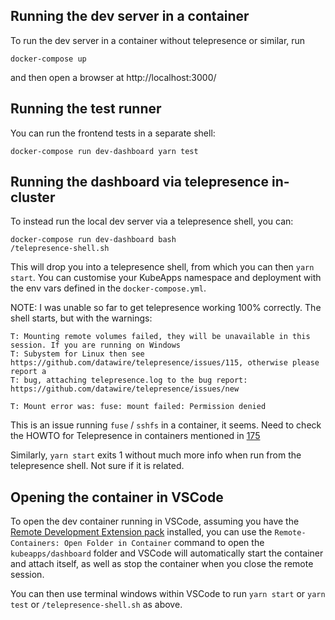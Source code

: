 ## Running the dev server in a container
To run the dev server in a container without telepresence or similar, run

```
docker-compose up
```
and then open a browser at http://localhost:3000/

## Running the test runner
You can run the frontend tests in a separate shell: 

```
docker-compose run dev-dashboard yarn test
```

## Running the dashboard via telepresence in-cluster
To instead run the local dev server via a telepresence shell, you can:
```
docker-compose run dev-dashboard bash
/telepresence-shell.sh
```
This will drop you into a telepresence shell, from which you can then `yarn start`. You can customise your KubeApps namespace and deployment with the env vars defined in the `docker-compose.yml`.

NOTE: I was unable so far to get telepresence working 100% correctly. The shell starts, but with the warnings:

```
T: Mounting remote volumes failed, they will be unavailable in this session. If you are running on Windows 
T: Subystem for Linux then see https://github.com/datawire/telepresence/issues/115, otherwise please report a 
T: bug, attaching telepresence.log to the bug report: https://github.com/datawire/telepresence/issues/new

T: Mount error was: fuse: mount failed: Permission denied
```
This is an issue running `fuse` / `sshfs` in a container, it seems. Need to check the HOWTO for Telepresence in containers mentioned in [175](https://github.com/telepresenceio/telepresence/issues/175)

Similarly, `yarn start` exits 1 without much more info when run from the telepresence shell. Not sure if it is related.

## Opening the container in VSCode
To open the dev container running in VSCode, assuming you have the [Remote Development Extension pack](https://code.visualstudio.com/docs/remote/remote-overview) installed, you can use the `Remote-Containers: Open Folder in Container` command to open the `kubeapps/dashboard` folder and VSCode will automatically start the container and attach itself, as well as stop the container when you close the remote session.

You can then use terminal windows within VSCode to run `yarn start` or `yarn test` or `/telepresence-shell.sh` as above.
